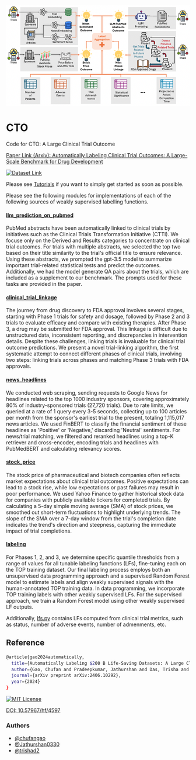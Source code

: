 <p align="center"><img src="CTO.png"/></p>

# CTO

Code for CTO: A Large Clinical Trial Outcome 

[Paper Link (Arxiv): Automatically Labeling Clinical Trial Outcomes: A Large-Scale Benchmark for Drug Development](https://arxiv.org/abs/2406.10292)

[![Dataset Link](https://huggingface.co/datasets/huggingface/badges/resolve/main/dataset-on-hf-md.svg)](https://huggingface.co/datasets/chufangao/CTO)

Please see [Tutorials](https://github.com/chufangao/CTOD/tree/main/tutorials) if you want to simply get started as soon as possible.

Please see the following modules for implementations of each of the following sources of weakly supervised labelling functions.

#### [llm_prediction_on_pubmed](https://github.com/chufangao/CTOD/tree/main/llm_prediction_on_pubmed)
PubMed abstracts have been automatically linked to clinical trials by initiatives such as the Clinical Trials Transformation Initiative (CTTI). We focuse only on the Derived and Results categories to concentrate on clinical trial outcomes. For trials with multiple abstracts, we selected the top two based on their title similarity to the trial's official title to ensure relevance.
Using these abstracts, we prompted the gpt-3.5 model to summarize important trial-related statistical tests and predict the outcomes. Additionally, we had the model generate QA pairs about the trials, which are included as a supplement to our benchmark. The prompts used for these tasks are provided in the paper.

#### [clinical_trial_linkage](https://github.com/chufangao/CTOD/tree/main/clinical_trial_linkage)
The journey from drug discovery to FDA approval involves several stages, starting with Phase 1 trials for safety and dosage, followed by Phase 2 and 3 trials to evaluate efficacy and compare with existing therapies. After Phase 3, a drug may be submitted for FDA approval. This linkage is difficult due to unstructured data, inconsistent reporting, and discrepancies in intervention details. Despite these challenges, linking trials is invaluable for clinical trial outcome predictions. We present a novel trial-linking algorithm, the first systematic attempt to connect different phases of clinical trials, involving two steps: linking trials across phases and matching Phase 3 trials with FDA approvals.

#### [news_headlines](https://github.com/chufangao/CTOD/tree/main/news_headlines)
We conducted web scraping, sending requests to Google News for headlines related to the top 1000 industry sponsors, covering approximately 80% of industry-sponsored trials (27,720 trials). Due to rate limits, we queried at a rate of 1 query every 3-5 seconds, collecting up to 100 articles per month from the sponsor's earliest trial to the present, totaling 1,115,017 news articles. We used FinBERT to classify the financial sentiment of these headlines as 'Positive' or 'Negative,' discarding 'Neutral' sentiments. For news/trial matching, we filtered and reranked headlines using a top-K retriever and cross-encoder, encoding trials and headlines with PubMedBERT and calculating relevancy scores. 

#### [stock_price](https://github.com/chufangao/CTOD/tree/main/stock_price)
The stock price of pharmaceutical and biotech companies often reflects market expectations about clinical trial outcomes. Positive expectations can lead to a stock rise, while low expectations or past failures may result in poor performance. We used Yahoo Finance to gather historical stock data for companies with publicly available tickers for completed trials. By calculating a 5-day simple moving average (SMA) of stock prices, we smoothed out short-term fluctuations to highlight underlying trends. The slope of the SMA over a 7-day window from the trial's completion date indicates the trend's direction and steepness, capturing the immediate impact of trial completions.

#### [labeling](https://github.com/chufangao/CTOD/tree/main/stock_price)
For Phases 1, 2, and 3, we determine specific quantile thresholds from a range of values for all tunable labeling functions (LFs), fine-tuning each on the TOP training dataset. Our final labeling process employs both an unsupervised data programming approach and a supervised Random Forest model to estimate labels and align weakly supervised signals with the human-annotated TOP training data. In data programming, we incorporate TOP training labels with other weakly supervised LFs. For the supervised approach, we train a Random Forest model using other weakly supervised LF outputs. 

Additionally, [lfs.py](https://github.com/chufangao/CTOD/blob/main/labeling/lfs.py) contains LFs computed from clinical trial metrics, such as status, number of adverse events, number of admenments, etc.


## Reference
```bash
@article{gao2024automatically,
  title={Automatically Labeling $200 B Life-Saving Datasets: A Large Clinical Trial Outcome Benchmark},
  author={Gao, Chufan and Pradeepkumar, Jathurshan and Das, Trisha and Thati, Shivashankar and Sun, Jimeng},
  journal={arXiv preprint arXiv:2406.10292},
  year={2024}
}
```    
[![MIT License](https://img.shields.io/badge/License-MIT-green.svg)](https://choosealicense.com/licenses/mit/)

[DOI: 10.57967/hf/4597](https://doi.org/10.57967/hf/4597)


### Authors

- [@chufangao](https://www.github.com/chufangao)
- [@Jathurshan0330](https://www.github.com/Jathurshan0330)
- [@trishad2](https://www.github.com/trishad2)
